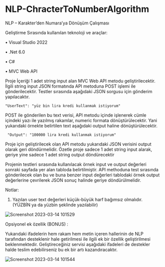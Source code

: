 # NLP-ChracterToNumberAlgorithm

NLP – Karakter’den Numara’ya Dönüşüm Çalışması 
 
Geliştirme Sırasında kullanılan teknoloji ve araçlar:

  • Visual Studio 2022
  
  • .Net 6.0
  
  • C# 
  
  • MVC Web API 
 
Proje İçeriği 
1 adet string input alan MVC Web API metodu geliştirilecektir. İlgili string input JSON formatında API 
metoduna POST işlemi ile gönderilecektir. Testler sırasında aşağıdaki JSON sorgusu için gönderim 
yapılacaktır. 


    "UserText": "yüz bin lira kredi kullanmak istiyorum"  

 
POST ile gönderilen bu text verisi, API metodu içinde işlenerek cümle içindeki yazı ile yazılmış rakamlar, 
numeric formata dönüştürülecektir. Yani yukarıdaki örnekte belirtilen text aşağıdaki output haline 
dönüştürülecektir.


     "Output": "100000 lira kredi kullanmak istiyorum" 

Proje için geliştirilecek olan API metodu yukarıdaki JSON verisini output olarak geri döndürmelidir. 
Özetle proje sadece 1 adet string input alarak, geriye yine sadece 1 adet string output döndürecektir 
 
Projenin testleri sırasında kullanılacak örnek input ve output değerleri sonraki sayfada yer alan tabloda 
belirtilmiştir. API methoduna test sırasında gönderilecek olan bu ve buna benzer input değerleri 
tablodaki örnek output değerlerine çevrilerek JSON sonuç halinde geriye döndürülmelidir. 
 
Notlar: 
1. Yazılan user text değerleri küçük-büyük harf bağımsız olmalıdır. (YÜZBİN ya da yüzbin şeklinde 
yazılabilir) 
 
 
 ![Screenshot 2023-03-14 101529](https://user-images.githubusercontent.com/82910211/224924182-3987b044-7527-48ee-bc0b-20dc1184dff2.png)


 
 
Opsiyonel ek özellik (BONUS) : 

Yukarıdaki ifadelerin hem rakam hem metin içeren hallerinin de NLP tarafından desteklenir hale 
getirilmesi ile ilgili ek bir özellik geliştirilmesi beklenmektedir. Geliştireceğiniz servisi aşağıdaki ifadeleri 
de destekler halde teslim edebilirseniz bu ek bir artı kazandıracaktır. 

![Screenshot 2023-03-14 101544](https://user-images.githubusercontent.com/82910211/224924434-3967b6c7-ef7e-4ac5-8942-fb1ead322cea.png)

 
